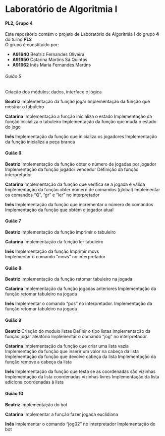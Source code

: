 # Laboratório de Algoritmia I
 #### PL2, Grupo 4
 Este repositório contém o projeto de Laboratório de Algoritmia I do grupo **4** do turno **PL2**  
 O grupo é constituído por: 
 - **A91640** Beatriz Fernandes Oliveira
 - **A91650** Catarina Martins Sá Quintas
 - **A91662** Inês Maria Fernandes Martins 
 
 
 ###### Guião 5
 Criação dos módulos: dados, interface e lógica 

  **Beatriz**       Implementação da função jogar 
                    Implementação da função que mostrar o tabuleiro

  **Catarina**      Implementação a função inicializa o estado
                    Implementação da função inicializa o tabuleiro 
                    Implementação da função que muda o estado do jogo 
 
  **Inês**          Implementação da função que inicializa os jogadores
                    Implementação da função inicializa a peça branca
                  
                  
  #### Guião 6
  **Beatriz**       Implementação da função obter o número de jogadas por jogador 
                    Implementação da função jogador vencedor
                    Definição da função interpretador 

  **Catarina**      Implementação da função que verifica se a jogada é válida 
                    Implementação da função obter número de comandos (global)
                    Implementar os comandos “Q”, “gr” e “ler” no interpretador
                      
  **Inês**          Implementação da função que incrementar o número de comandos
                    Implementação da função que obtém o jogador atual 
                    
  
  #### Guião 7                  
  **Beatriz**       Implementação da função imprimir o tabuleiro

  **Catarina**      Implementação da função ler tabuleiro 

  **Inês**          Implementação da função Imprimir movs  
                    Implementar o comando “movs” no interpretador 

 #### Guião 8
 **Beatriz**        Implementação da função retomar tabuleiro na jogada 

 **Catarina**       Implementação da função jogadas anteriores 
                    Implementação da função retomar tabuleiro na jogada

 **Inês**           Implementar o comando “pos”  no interpretador.
                    Implementação da função retomar tabuleiro na jogada 
                    
 #### Guião 9                   
 **Beatriz**       Criação do modulo listas 
                   Definir o tipo listas 
                   Implementação da função jogar aleatório
                   Implementar o comando “jog” no interpretador.


 **Catarina**      Implementação da função que criar uma lista vazia 
                   Implementação da função que inserir um valor na cabeça da lista 
                   Implementação da função que devolve cabeça da lista 
                   Implementação da função remove a cabeça da lista

 **Inês**          Implementação da função que testa se as coordenadas são vizinhas  
                   Implementação da lista coordenadas vizinhas livres 
                   Implementação da lista adiciona coordenadas à lista 
 
 #### Guião 10     
 **Beatriz**        Implementação do bot 

 **Catarina**       Implementar a função fazer jogada euclidiana 

 **Inês**           Implementar o comando “jog02” no interpretador
                    Implementação do bot 


                  
                    
                    
                    


                 
                    
                    



                  


